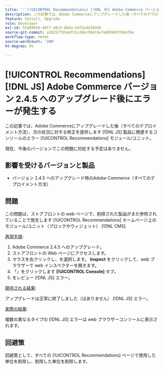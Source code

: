 ```yaml
---
title: '''[!UICONTROL Recommendations] [!DNL JS] Adobe Commerce バージョン 2.4.5''へのアップグレード後にエラーが発生しました'
description: この記事では、Adobe Commerceにアップグレードした後（すべてのデプロイメント方法）、次の状況に対する修正を提供します [!DNL JS] 製品に関連するコンソールのエラー [!UICONTROL Recommendations] モジュール。
feature: Install, Upgrade
role: Developer
exl-id: 51d899eb-48f7-48c5-8bda-bd72a4d28945
source-git-commit: a28257f55abf21cddec9b415e7e8858df33647be
workflow-type: tm+mt
source-wordcount: '200'
ht-degree: 0%

---
```


# [!UICONTROL Recommendations] [!DNL JS] Adobe Commerce バージョン 2.4.5 へのアップグレード後にエラーが発生する

この記事では、Adobe Commerceにアップグレードした後（すべてのデプロイメント方法）、次の状況に対する修正を提供します [!DNL JS] 製品に関連するコンソールのエラー [!UICONTROL Recommendations] モジュール/ユニット。

現在、今後のバージョンでこの問題に対処する予定はありません。

## 影響を受けるバージョンと製品

* バージョン 2.4.5 へのアップグレード時のAdobe Commerce（すべてのデプロイメント方法）

## 問題

この問題は、ストアフロントの web ページで、削除された製品がまだ参照されていることで発生します [!UICONTROL Recommendations] ホームページ上のモジュール/ユニット（ブロックやウィジェット） [!DNL CMS].

<u>再現手順</u>:

1. Adobe Commerce 2.4.5 へのアップグレード。
1. ストアフロントの Web ページにアクセスします。
1. マウスを右クリックし、を選択します。 **Inspect** をクリックして、web ブラウザーで web インスペクターを開きます。
1. 「」をクリックします **[!UICONTROL Console]** タブ。
1. をレビュー [!DNL JS] エラー。

<u>期待される結果</u>:

アップグレードは正常に終了しました（はありません） [!DNL JS] エラー。

<u>実際の結果</u>:

複数の異なるタイプの [!DNL JS] エラーは web ブラウザーコンソールに表示されます。

## 回避策

回避策として、すべての [!UICONTROL Recommendations] ページで使用した単位を削除し、削除した単位を削除します。
